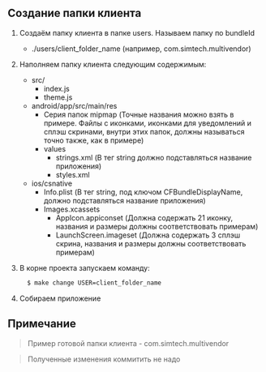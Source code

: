 ## Создание папки клиента

  1. Создаём папку клиента в папке users. Называем папку по bundleId
      - ./users/client_folder_name (например, com.simtech.multivendor)

  2. Наполняем папку клиента следующим содержимым:
      - src/
        - index.js
        - theme.js
      - android/app/src/main/res
        - Серия папок mipmap (Точные названия можно взять в примере. Файлы с иконками, иконками для уведомлений и сплэш скринами, внутри этих папок, должны называться точно также, как в примере)
        - values
          - strings.xml (В тег string должно подставляться название приложения)
          - styles.xml
      - ios/csnative
          - Info.plist (В тег string, под ключом CFBundleDisplayName, должно подставляться название приложения)
          - Images.xcassets
            - AppIcon.appiconset (Должна содержать 21 иконку, названия и размеры должны соответствовать примерам)
            - LaunchScreen.imageset (Должна содержать 3 сплэш скрина, названия и размеры должны соответствовать примерам)

  3. В корне проекта запускаем команду:
      ```sh
        $ make change USER=client_folder_name
      ```

  4. Собираем приложение

## Примечание

  > Пример готовой папки клиента - com.simtech.multivendor

  > Полученные изменения коммитить не надо